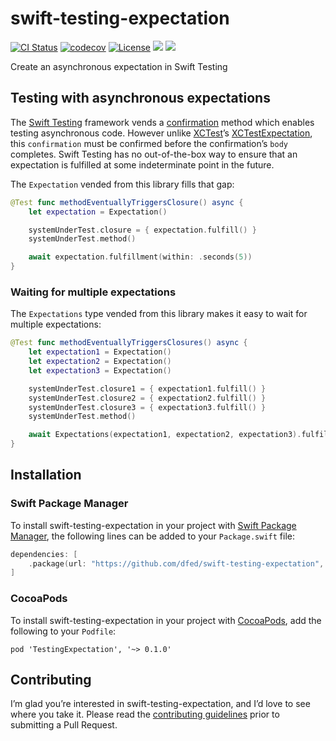 # swift-testing-expectation
[![CI Status](https://img.shields.io/github/actions/workflow/status/dfed/swift-testing-expectation/ci.yml?branch=main)](https://github.com/dfed/swift-testing-expectation/actions?query=workflow%3ACI+branch%3Amain)
[![codecov](https://codecov.io/gh/dfed/swift-testing-expectation/branch/main/graph/badge.svg?token=nZBHcZZ63F)](https://codecov.io/gh/dfed/swift-testing-expectation)
[![License](https://img.shields.io/badge/License-MIT-blue.svg)](https://spdx.org/licenses/MIT.html)
[![](https://img.shields.io/endpoint?url=https%3A%2F%2Fswiftpackageindex.com%2Fapi%2Fpackages%2Fdfed%2Fswift-testing-expectation%2Fbadge%3Ftype%3Dswift-versions)](https://swiftpackageindex.com/dfed/swift-testing-expectation)
[![](https://img.shields.io/endpoint?url=https%3A%2F%2Fswiftpackageindex.com%2Fapi%2Fpackages%2Fdfed%2Fswift-testing-expectation%2Fbadge%3Ftype%3Dplatforms)](https://swiftpackageindex.com/dfed/swift-testing-expectation)

Create an asynchronous expectation in Swift Testing

## Testing with asynchronous expectations

The [Swift Testing](https://developer.apple.com/documentation/testing/testing-asynchronous-code) framework vends a [confirmation](https://developer.apple.com/documentation/testing/confirmation(_:expectedcount:isolation:sourcelocation:_:)) method which enables testing asynchronous code. However unlike [XCTest](https://developer.apple.com/documentation/xctest/asynchronous_tests_and_expectations)’s [XCTestExpectation](https://developer.apple.com/documentation/xctest/xctestexpectation), this `confirmation` must be confirmed before the confirmation’s `body` completes. Swift Testing has no out-of-the-box way to ensure that an expectation is fulfilled at some indeterminate point in the future.

The `Expectation` vended from this library fills that gap:

```swift
@Test func methodEventuallyTriggersClosure() async {
    let expectation = Expectation()

    systemUnderTest.closure = { expectation.fulfill() }
    systemUnderTest.method()

    await expectation.fulfillment(within: .seconds(5))
}
```

### Waiting for multiple expectations

The `Expectations` type vended from this library makes it easy to wait for multiple expectations:

```swift
@Test func methodEventuallyTriggersClosures() async {
    let expectation1 = Expectation()
    let expectation2 = Expectation()
    let expectation3 = Expectation()

    systemUnderTest.closure1 = { expectation1.fulfill() }
    systemUnderTest.closure2 = { expectation2.fulfill() }
    systemUnderTest.closure3 = { expectation3.fulfill() }
    systemUnderTest.method()

    await Expectations(expectation1, expectation2, expectation3).fulfillment(within: .seconds(5))
}
```

## Installation

### Swift Package Manager

To install swift-testing-expectation in your project with [Swift Package Manager](https://github.com/apple/swift-package-manager), the following lines can be added to your `Package.swift` file:

```swift
dependencies: [
    .package(url: "https://github.com/dfed/swift-testing-expectation", from: "0.1.0"),
]
```

### CocoaPods

To install swift-testing-expectation in your project with [CocoaPods](https://blog.cocoapods.org/CocoaPods-Specs-Repo), add the following to your `Podfile`:

```
pod 'TestingExpectation', '~> 0.1.0'
```

## Contributing

I’m glad you’re interested in swift-testing-expectation, and I’d love to see where you take it. Please read the [contributing guidelines](Contributing.md) prior to submitting a Pull Request.
